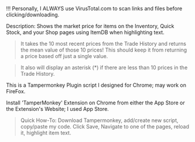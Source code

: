 !!! Personally, I ALWAYS use VirusTotal.com to scan links and files before clicking/downloading.

Description: Shows the market price for items on the Inventory, Quick Stock, and your Shop pages using ItemDB when highlighting text.

>It takes the 10 most recent prices from the Trade History and returns the mean value of those 10 prices!
This should keep it from returning a price based off just a single value.

>It also will display an asterisk (*) if there are less than 10 prices in the Trade History.

This is a Tampermonkey Plugin script I designed for Chrome; may work on FireFox.

Install 'TamperMonkey' Extension on Chrome from either the App Store or the Extension's Website; I used App Store.

>Quick How-To: Download Tampermonkey, add/create new script, copy/paste my code. Click Save, Navigate to one of the pages, reload it, highlight item text.
